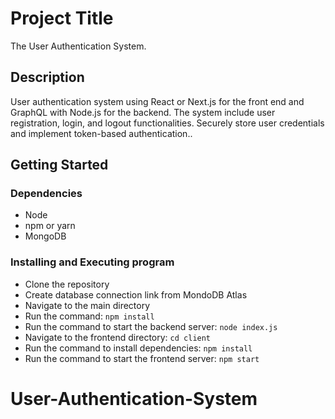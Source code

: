 # Project Title

The User Authentication System.

## Description

User authentication system using React or Next.js for the front end and GraphQL with Node.js for the backend. The system include user registration, login, and logout functionalities. Securely store user credentials and implement token-based authentication..


## Getting Started

### Dependencies

* Node
* npm or yarn
* MongoDB


### Installing and Executing program

* Clone the repository
* Create database connection link from MondoDB Atlas
* Navigate to the main directory
* Run the command: `npm install`
* Run the command to start the backend server: `node index.js`
* Navigate to the frontend directory: `cd client`
* Run the command to install dependencies: `npm install`
* Run the command to start the frontend server: `npm start`





# User-Authentication-System
